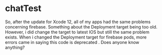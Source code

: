 # chatTest

So, after the update for Xcode 12, all of my apps had the same problems concerning firebase. Something about the Deployment target being too old. However, i did change the target to latest IOS but still the same problem exists. When i changed the Deployment target for firebase pods, more errors came in saying this code is deprecated . Does anyone know anything?

